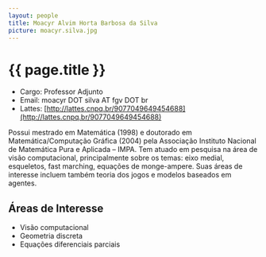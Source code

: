 ```yaml
---
layout: people
title: Moacyr Alvim Horta Barbosa da Silva
picture: moacyr.silva.jpg
---
```


# {{ page.title }}

- Cargo: Professor Adjunto  
- Email: moacyr DOT silva AT fgv DOT br
- Lattes: [http://lattes.cnpq.br/9077049649454688](http://lattes.cnpq.br/9077049649454688)

Possui mestrado em Matemática (1998) e doutorado em
Matemática/Computação Gráfica (2004) pela Associação Instituto
Nacional de Matemática Pura e Aplicada – IMPA. Tem atuado em pesquisa
na área de visão computacional, principalmente sobre os temas: eixo
medial, esqueletos, fast marching, equações de monge-ampere. Suas
áreas de interesse incluem também teoria dos jogos e modelos baseados
em agentes.

## Áreas de Interesse

- Visão computacional
- Geometria discreta
- Equações diferenciais parciais

 

